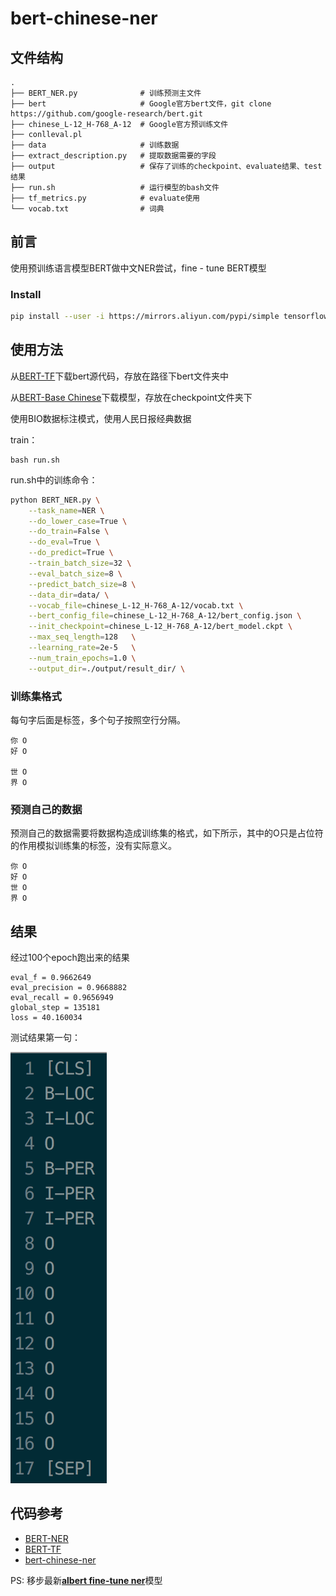# bert-chinese-ner

## 文件结构

```
.
├── BERT_NER.py              # 训练预测主文件
├── bert                     # Google官方bert文件，git clone https://github.com/google-research/bert.git
├── chinese_L-12_H-768_A-12  # Google官方预训练文件
├── conlleval.pl
├── data                     # 训练数据
├── extract_description.py   # 提取数据需要的字段
├── output                   # 保存了训练的checkpoint、evaluate结果、test结果
├── run.sh                   # 运行模型的bash文件
├── tf_metrics.py            # evaluate使用
└── vocab.txt                # 词典
```

## 前言

使用预训练语言模型BERT做中文NER尝试，fine - tune BERT模型

### Install

```bash
pip install --user -i https://mirrors.aliyun.com/pypi/simple tensorflow==1.15
```

## 使用方法

从[BERT-TF](https://github.com/google-research/bert)下载bert源代码，存放在路径下bert文件夹中

从[BERT-Base Chinese](https://storage.googleapis.com/bert_models/2018_11_03/chinese_L-12_H-768_A-12.zip)下载模型，存放在checkpoint文件夹下

使用BIO数据标注模式，使用人民日报经典数据

train：

```
bash run.sh
```

run.sh中的训练命令：

```bash
python BERT_NER.py \
    --task_name=NER \
    --do_lower_case=True \
    --do_train=False \
    --do_eval=True \
    --do_predict=True \
    --train_batch_size=32 \
    --eval_batch_size=8 \
    --predict_batch_size=8 \
    --data_dir=data/ \
    --vocab_file=chinese_L-12_H-768_A-12/vocab.txt \
    --bert_config_file=chinese_L-12_H-768_A-12/bert_config.json \
    --init_checkpoint=chinese_L-12_H-768_A-12/bert_model.ckpt \
    --max_seq_length=128   \
    --learning_rate=2e-5   \
    --num_train_epochs=1.0 \
    --output_dir=./output/result_dir/ \
```

### 训练集格式

每句字后面是标签，多个句子按照空行分隔。
```
你 O
好 O

世 O
界 O
```

### 预测自己的数据

预测自己的数据需要将数据构造成训练集的格式，如下所示，其中的O只是占位符的作用模拟训练集的标签，没有实际意义。

```
你 O
好 O
世 O
界 O
```

## 结果

经过100个epoch跑出来的结果

```
eval_f = 0.9662649
eval_precision = 0.9668882
eval_recall = 0.9656949
global_step = 135181
loss = 40.160034
```

测试结果第一句：

![](test.png)


## 代码参考

- [BERT-NER](https://github.com/kyzhouhzau/BERT-NER)
- [BERT-TF](https://github.com/google-research/bert)
- [bert-chinese-ner](https://github.com/ProHiryu/bert-chinese-ner)

PS: 移步最新[**albert fine-tune ner**](https://github.com/ProHiryu/albert-chinese-ner)模型